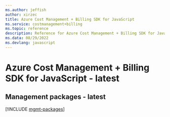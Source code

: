 ```yaml
---
ms.author: jeffish
author: xirzec
title: Azure Cost Management + Billing SDK for JavaScript
ms.service: costmanagement+billing
ms.topic: reference
description: Reference for Azure Cost Management + Billing SDK for JavaScript
ms.data: 08/29/2022
ms.devlang: javascript
---
```

# Azure Cost Management + Billing SDK for JavaScript - latest

## Management packages - latest
[!INCLUDE [mgmt-packages](cost-management-+-billing-mgmt-index.md)]